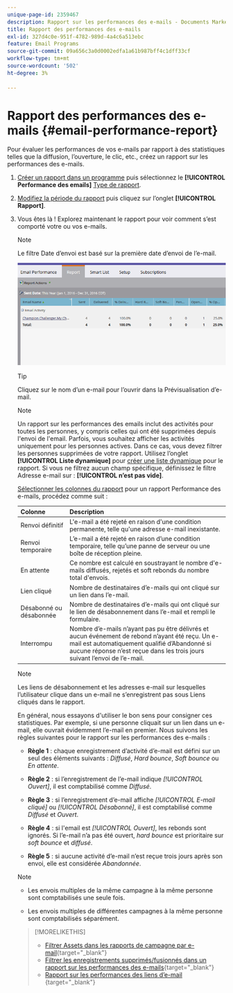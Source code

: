 ```yaml
---
unique-page-id: 2359467
description: Rapport sur les performances des e-mails - Documents Marketo - Documentation du produit
title: Rapport des performances des e-mails
exl-id: 327d4c0e-951f-4782-989d-4a4c6a513ebc
feature: Email Programs
source-git-commit: 09a656c3a0d0002edfa1a61b987bff4c1dff33cf
workflow-type: tm+mt
source-wordcount: '502'
ht-degree: 3%

---
```


# Rapport des performances des e-mails {#email-performance-report}

Pour évaluer les performances de vos e-mails par rapport à des statistiques telles que la diffusion, l’ouverture, le clic, etc., créez un rapport sur les performances des e-mails.

1. [Créer un rapport dans un programme](/help/marketo/product-docs/reporting/basic-reporting/creating-reports/create-a-report-in-a-program.md) puis sélectionnez le **[!UICONTROL Performance des emails]** [Type de rapport](/help/marketo/product-docs/reporting/basic-reporting/report-types/report-type-overview.md).
1. [Modifiez la période du rapport](/help/marketo/product-docs/reporting/basic-reporting/editing-reports/change-a-report-time-frame.md) puis cliquez sur l’onglet **[!UICONTROL Rapport]**.
1. Vous êtes là ! Explorez maintenant le rapport pour voir comment s’est comporté votre ou vos e-mails.

   >[!NOTE]
   >
   >Le filtre Date d’envoi est basé sur la première date d’envoi de l’e-mail.

   ![](assets/email-performance-report.png)

   >[!TIP]
   >
   >Cliquez sur le nom d’un e-mail pour l’ouvrir dans la Prévisualisation d’e-mail.

   >[!NOTE]
   >
   >Un rapport sur les performances des emails inclut des activités pour toutes les personnes, y compris celles qui ont été supprimées depuis l&#39;envoi de l&#39;email. Parfois, vous souhaitez afficher les activités uniquement pour les personnes actives. Dans ce cas, vous devez filtrer les personnes supprimées de votre rapport. Utilisez l’onglet **[!UICONTROL Liste dynamique]** pour [créer une liste dynamique](/help/marketo/product-docs/core-marketo-concepts/smart-lists-and-static-lists/creating-a-smart-list/create-a-smart-list.md) pour le rapport. Si vous ne filtrez aucun champ spécifique, définissez le filtre Adresse e-mail sur : **[!UICONTROL n’est pas vide]**.

   [Sélectionner les colonnes du rapport](/help/marketo/product-docs/reporting/basic-reporting/editing-reports/select-report-columns.md) pour un rapport Performance des e-mails, procédez comme suit :

   <table><thead>

<tr>
    <th>Colonne</th>
    <th>Description</th>
  </tr></thead>
<tbody>
  <tr>
    <td>Renvoi définitif</td>
    <td>L'e-mail a été rejeté en raison d'une condition permanente, telle qu'une adresse e-mail inexistante.</td>
  </tr>
  <tr>
    <td>Renvoi temporaire</td>
    <td>L’e-mail a été rejeté en raison d’une condition temporaire, telle qu’une panne de serveur ou une boîte de réception pleine.</td>
  </tr>
  <tr>
    <td>En attente</td>
    <td>Ce nombre est calculé en soustrayant le nombre d'e-mails diffusés, rejetés et soft rebonds du nombre total d'envois.</td>
  </tr>
  <tr>
    <td>Lien cliqué</td>
    <td>Nombre de destinataires d’e-mails qui ont cliqué sur un lien dans l’e-mail.</td>
  </tr>
  <tr>
    <td>Désabonné ou désabonnée</td>
    <td>Nombre de destinataires d’e-mails qui ont cliqué sur le lien de désabonnement dans l’e-mail et rempli le formulaire.</td>
  </tr>
  <tr>
    <td>Interrompu</td>
    <td>Nombre d’e-mails n’ayant pas pu être délivrés et aucun événement de rebond n’ayant été reçu. Un e-mail est automatiquement qualifié d’Abandonné si aucune réponse n’est reçue dans les trois jours suivant l’envoi de l’e-mail.</td>
  </tr>
</tbody></table>

>[!NOTE]
>
>Les liens de désabonnement et les adresses e-mail sur lesquelles l’utilisateur clique dans un e-mail ne s’enregistrent pas sous Liens cliqués dans le rapport.

En général, nous essayons d&#39;utiliser le bon sens pour consigner ces statistiques. Par exemple, si une personne cliquait sur un lien dans un e-mail, elle ouvrait évidemment l’e-mail en premier. Nous suivons les règles suivantes pour le rapport sur les performances des e-mails :

* **Règle 1** : chaque enregistrement d’activité d’e-mail est défini sur un seul des éléments suivants : _Diffusé_, _Hard bounce_, _Soft bounce_ ou _En attente_.

* **Règle 2** : si l’enregistrement de l’e-mail indique _[!UICONTROL Ouvert]_, il est comptabilisé comme _Diffusé_.

* **Règle 3** : si l’enregistrement d’e-mail affiche _[!UICONTROL E-mail cliqué]_ ou _[!UICONTROL Désabonné]_, il est comptabilisé comme _Diffusé_ et _Ouvert_.

* **Règle 4** : si l&#39;email est _[!UICONTROL Ouvert]_, les rebonds sont ignorés. Si l’e-mail n’a pas été ouvert, _hard bounce_ est prioritaire sur _soft bounce_ et _diffusé_.

* **Règle 5** : si aucune activité d’e-mail n’est reçue trois jours après son envoi, elle est considérée _Abandonnée_.

>[!NOTE]
>
>* Les envois multiples de la même campagne à la même personne sont comptabilisés une seule fois.
>
>* Les envois multiples de différentes campagnes à la même personne sont comptabilisés séparément.

>[!MORELIKETHIS]
>
>* [Filtrer Assets dans les rapports de campagne par e-mail](/help/marketo/product-docs/reporting/basic-reporting/report-activity/filter-assets-in-a-campaign-email-reports.md){target="_blank"}
>* [Filtrer les enregistrements supprimés/fusionnés dans un rapport sur les performances des e-mails](/help/marketo/product-docs/reporting/basic-reporting/report-activity/filter-deleted-merged-records-email-performance-report.md){target="_blank"}
>* [ Rapport sur les performances des liens d’e-mail ](/help/marketo/product-docs/email-marketing/email-programs/email-program-data/email-link-performance-report.md){target="_blank"}
